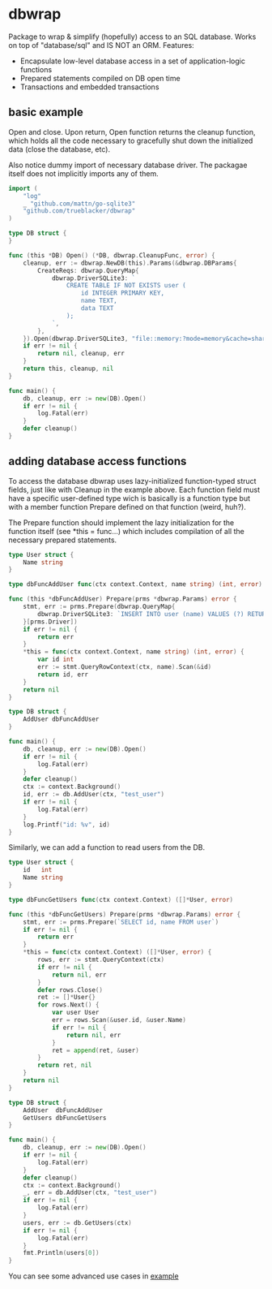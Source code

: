 # dbwrap

Package to wrap & simplify (hopefully) access to an SQL database. Works on top of "database/sql" and IS NOT an ORM.
Features:

* Encapsulate low-level database access in a set of application-logic functions
* Prepared statements compiled on DB open time
* Transactions and embedded transactions

## basic example

Open and close. Upon return, Open function returns the cleanup function, which holds all the code necessary to gracefully shut down the initialized data (close the database, etc).

Also notice dummy import of necessary database driver. The packagae itself does not implicitly imports any of them.

```go
import (
	"log"
	_ "github.com/mattn/go-sqlite3"
	"github.com/trueblacker/dbwrap"
)

type DB struct {
}

func (this *DB) Open() (*DB, dbwrap.CleanupFunc, error) {
	cleanup, err := dbwrap.NewDB(this).Params(&dbwrap.DBParams{
		CreateReqs: dbwrap.QueryMap{
			dbwrap.DriverSQLite3: `
				CREATE TABLE IF NOT EXISTS user (
					id INTEGER PRIMARY KEY,
					name TEXT,
					data TEXT
				);
			`,
		},
	}).Open(dbwrap.DriverSQLite3, "file::memory:?mode=memory&cache=shared")
	if err != nil {
		return nil, cleanup, err
	}
	return this, cleanup, nil
}

func main() {
	db, cleanup, err := new(DB).Open()
	if err != nil {
		log.Fatal(err)
	}
	defer cleanup()
}
```

## adding database access functions

To access the database dbwrap uses lazy-initialized function-typed struct fields, just like with Cleanup in the example above.
Each function field must have a specific user-defined type wich is basically is a function type but with a member function Prepare defined on that function (weird, huh?).

The Prepare function should implement the lazy initialization for the function itself (see *this = func...) which includes compilation of all the necessary prepared statements.

```go
type User struct {
	Name string
}

type dbFuncAddUser func(ctx context.Context, name string) (int, error)

func (this *dbFuncAddUser) Prepare(prms *dbwrap.Params) error {
	stmt, err := prms.Prepare(dbwrap.QueryMap{
		dbwrap.DriverSQLite3: `INSERT INTO user (name) VALUES (?) RETURNING id`,
	}[prms.Driver])
	if err != nil {
		return err
	}
	*this = func(ctx context.Context, name string) (int, error) {
		var id int
		err := stmt.QueryRowContext(ctx, name).Scan(&id)
		return id, err
	}
	return nil
}

type DB struct {
	AddUser dbFuncAddUser
}

func main() {
	db, cleanup, err := new(DB).Open()
	if err != nil {
		log.Fatal(err)
	}
	defer cleanup()
	ctx := context.Background()
	id, err := db.AddUser(ctx, "test_user")
	if err != nil {
		log.Fatal(err)
	}
	log.Printf("id: %v", id)
}
```

Similarly, we can add a function to read users from the DB.

```go
type User struct {
	id   int
	Name string
}

type dbFuncGetUsers func(ctx context.Context) ([]*User, error)

func (this *dbFuncGetUsers) Prepare(prms *dbwrap.Params) error {
	stmt, err := prms.Prepare(`SELECT id, name FROM user`)
	if err != nil {
		return err
	}
	*this = func(ctx context.Context) ([]*User, error) {
		rows, err := stmt.QueryContext(ctx)
		if err != nil {
			return nil, err
		}
		defer rows.Close()
		ret := []*User{}
		for rows.Next() {
			var user User
			err = rows.Scan(&user.id, &user.Name)
			if err != nil {
				return nil, err
			}
			ret = append(ret, &user)
		}
		return ret, nil
	}
	return nil
}

type DB struct {
	AddUser  dbFuncAddUser
	GetUsers dbFuncGetUsers
}

func main() {
	db, cleanup, err := new(DB).Open()
	if err != nil {
		log.Fatal(err)
	}
	defer cleanup()
	ctx := context.Background()
	_, err = db.AddUser(ctx, "test_user")
	if err != nil {
		log.Fatal(err)
	}
	users, err := db.GetUsers(ctx)
	if err != nil {
		log.Fatal(err)
	}
	fmt.Println(users[0])
}
```

You can see some advanced use cases in [example](example_test.go)
